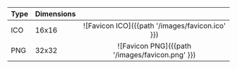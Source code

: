 | Type | Dimensions |                                                 |
| ---- | :--------- | :---------------------------------------------: |
| ICO  | 16x16      | ![Favicon ICO]({{path '/images/favicon.ico' }}) |
| PNG  | 32x32      | ![Favicon PNG]({{path '/images/favicon.png' }}) |